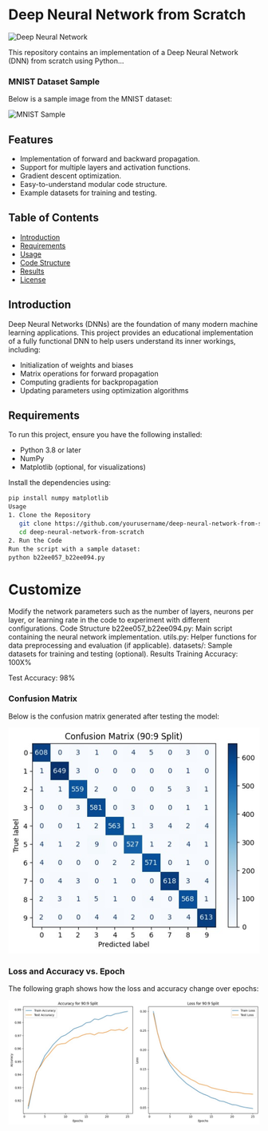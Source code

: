 # Deep Neural Network from Scratch

![Deep Neural Network](https://github.com/lionelmessi6410/Neural-Networks-from-Scratch/blob/0145471d6124831c071b3a772c943b9a57128984/figs/deep_nn-1.png)

This repository contains an implementation of a Deep Neural Network (DNN) from scratch using Python...

### MNIST Dataset Sample
Below is a sample image from the MNIST dataset:

![MNIST Sample](https://github.com/lionelmessi6410/Neural-Networks-from-Scratch/blob/0145471d6124831c071b3a772c943b9a57128984/figs/mnist_sample.png)

## Features

- Implementation of forward and backward propagation.
- Support for multiple layers and activation functions.
- Gradient descent optimization.
- Easy-to-understand modular code structure.
- Example datasets for training and testing.

## Table of Contents

- [Introduction](#introduction)
- [Requirements](#requirements)
- [Usage](#usage)
- [Code Structure](#code-structure)
- [Results](#results)
- [License](#license)

## Introduction

Deep Neural Networks (DNNs) are the foundation of many modern machine learning applications. This project provides an educational implementation of a fully functional DNN to help users understand its inner workings, including:
- Initialization of weights and biases
- Matrix operations for forward propagation
- Computing gradients for backpropagation
- Updating parameters using optimization algorithms

## Requirements

To run this project, ensure you have the following installed:
- Python 3.8 or later
- NumPy
- Matplotlib (optional, for visualizations)

Install the dependencies using:
```bash
pip install numpy matplotlib
Usage
1. Clone the Repository
   git clone https://github.com/yourusername/deep-neural-network-from-scratch.git
   cd deep-neural-network-from-scratch
2. Run the Code
Run the script with a sample dataset:
python b22ee057_b22ee094.py
```
# Customize
Modify the network parameters such as the number of layers, neurons per layer, or learning rate in the code to experiment with different configurations.
Code Structure
b22ee057_b22ee094.py: Main script containing the neural network implementation.
utils.py: Helper functions for data preprocessing and evaluation (if applicable).
datasets/: Sample datasets for training and testing (optional).
Results
Training Accuracy: 100X%

Test Accuracy: 98%

### Confusion Matrix
Below is the confusion matrix generated after testing the model:

![Confusion Matrix](https://github.com/schnrj/Deep-Neural-Network-From-Scratch/blob/70b04d3d933e1cd690320cdc9016a3cb44ad5fa1/confusion%20matrix.jpg)

### Loss and Accuracy vs. Epoch
The following graph shows how the loss and accuracy change over epochs:

![Loss and Accuracy vs. Epoch](https://github.com/schnrj/Deep-Neural-Network-From-Scratch/blob/70b04d3d933e1cd690320cdc9016a3cb44ad5fa1/loss%20vs%20epoch.jpg)



